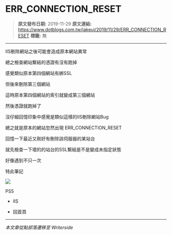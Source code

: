 # ERR_CONNECTION_RESET

> **原文發布日期:** 2019-11-29
> **原文連結:** https://www.dotblogs.com.tw/jakeuj/2019/11/29/ERR_CONNECTION_RESET
> **標籤:** 無

---

IIS刪除網站之後可能會造成原本網站異常

總之檢查網站繫結的憑證有沒有跑掉

感覺類似原本第四個網站有綁SSL

但後來刪除第三個網站

這時原本第四個網站的索引就變成第三個網站

然後憑證就跑掉了

沒仔細回憶印象中感覺是類似這樣的IIS刪除網站Bug

總之就是原本的網站忽然出現 ERR\_CONNECTION\_RESET

回憶一下最近又剛好有刪除該伺服器的某站台

就先檢查一下壞的的站台的SSL繫結是不是變成未指定狀態

好像遇到不只一次

特此筆記

![](https://card.psnprofiles.com/1/jakeuj.png)

PS5

* IIS

* 回首頁

---

*本文章從點部落遷移至 Writerside*
